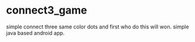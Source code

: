 # connect3_game
simple connect three same color dots and first who do this will won.
simple java based android app.
